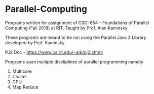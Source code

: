 # Parallel-Computing
Programs written for assignment of CSCI 654 - Foundations of Parallel Computing (Fall 2018) at RIT. Taught by Prof. Alan Kaminsky

These programs are meant to be run using the Parallel Java 2 Library developed by Prof. Kaminsky.

PJ2 Doc - https://www.cs.rit.edu/~ark/pj2.shtml

Programs span multiple discliplines of parallel programming namely
1) Multicore
2) Cluster
3) GPU
4) Map Reduce

